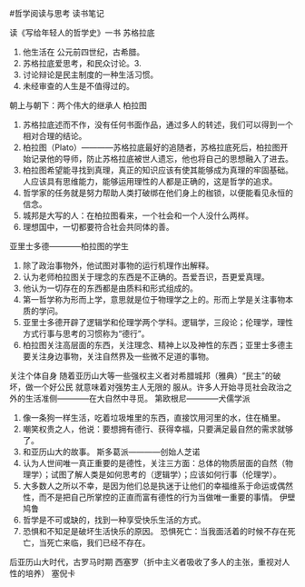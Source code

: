 #哲学阅读与思考
读书笔记

读《写给年轻人的哲学史》一书
苏格拉底
1. 他生活在 公元前四世纪，古希腊。
2. 苏格拉底爱思考，和民众讨论。3. 
3. 讨论辩论是民主制度的一种生活习惯。
4. 未经审查的人生是不值得过的。

朝上与朝下：两个伟大的继承人
柏拉图
1. 苏格拉底述而不作，没有任何书面作品，通过多人的转述，我们可以得到一个相对合理的结论。
2. 柏拉图（Plato）————苏格拉底最好的追随者，苏格拉底死后，柏拉图开始记录他的导师，防止苏格拉底被世人遗忘，他也将自己的思想融入了进去。
3. 柏拉图希望能寻找到真理，真正的知识应该有使其能够成为真理的牢固基础。人应该具有思维能力，能够运用理性的人都是正确的，这是哲学的追求。
4. 哲学家的任务就是努力帮助人类打破绑在他们身上的枷锁，以便能看见永恒的信念。
5. 城邦是大写的人：在柏拉图看来，一个社会和一个人没什么两样。
6. 理想国中，一切都要符合社会共同体的善。

亚里士多德————柏拉图的学生
1. 除了政治事物外，他试图对事物的运行机理作出解释。
2. 认为老师柏拉图关于理念的东西是不正确的。吾爱吾识，吾更爱真理。
3. 他认为一切存在的东西都是由质料和形式组成的。
4. 第一哲学称为形而上学，意思就是位于物理学之上的。形而上学是关注事物本质的学问。
5. 亚里士多德开辟了逻辑学和伦理学两个学科。逻辑学，三段论；伦理学，理性方式行事与思考的习惯称为“德行”。
6. 柏拉图关注高层面的东西，关注理念、精神上以及神性的东西；亚里士多德主要关注身边事物，关注自然界及一些微不足道的事物。

关注个体自身
随着亚历山大等一些强权主义者对希腊城邦（雅典）“民主”的破坏，做一个好公民 就意味着对强势主人无限的 服从。许多人开始寻觅社会政治之外的生活准侧————在大自然中寻觅。
第欧根尼————犬儒学派
1. 像一条狗一样生活，吃着垃圾堆里的东西，直接饮用河里的水，住在桶里。
2. 嘲笑权贵之人，他说：要想拥有德行、获得幸福，只要满足最自然的需求就够了。
3. 和亚历山大的故事。
斯多葛派————创始人芝诺
1. 认为人世间唯一真正重要的是德性，关注三方面：总体的物质层面的自然（物理学）；试图了解人类是如何思考的（逻辑学）；应该如何行事（伦理学）。
2. 大多数人之所以不幸，是因为他们总是执迷于让他们的幸福维系于命运或偶然性，而不是把自己所掌控的正直而富有德性的行为当做唯一重要的事情。
伊壁鸠鲁
1. 哲学是不可或缺的，找到一种享受快乐生活的方式。
2. 恐惧和不知足是破坏生活快乐的原因。
恐惧死亡：当我面活着的时候不存在死亡，当死亡来临，我们已经不存在。

后亚历山大时代，古罗马时期
西塞罗（折中主义者吸收了多人的主张，重视对人性的培养）
塞倪卡
